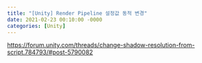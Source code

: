 ```yaml
---
title: "[Unity] Render Pipeline 설정값 동적 변경"
date: 2021-02-23 00:10:00 -0000
categories: [Unity]
---
```


https://forum.unity.com/threads/change-shadow-resolution-from-script.784793/#post-5790082
